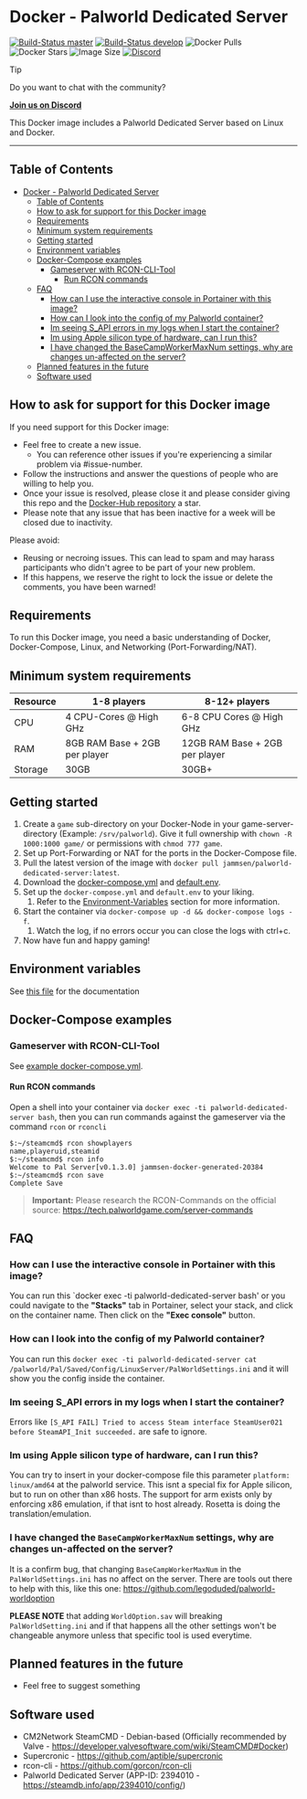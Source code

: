 # Docker - Palworld Dedicated Server

[![Build-Status master](https://github.com/jammsen/docker-palworld-dedicated-server/actions/workflows/docker-build-and-push-prod.yml/badge.svg)](https://github.com/jammsen/docker-palworld-dedicated-server/actions/workflows/docker-build-and-push-prod.yml)
[![Build-Status develop](https://github.com/jammsen/docker-palworld-dedicated-server/actions/workflows/docker-build-and-push-develop.yml/badge.svg)](https://github.com/jammsen/docker-palworld-dedicated-server/actions/workflows/docker-build-and-push-develop.yml)
![Docker Pulls](https://img.shields.io/docker/pulls/jammsen/palworld-dedicated-server)
![Docker Stars](https://img.shields.io/docker/stars/jammsen/palworld-dedicated-server)
![Image Size](https://img.shields.io/docker/image-size/jammsen/palworld-dedicated-server/latest)
[![Discord](https://img.shields.io/discord/532141442731212810?logo=discord&label=Discord&link=https%3A%2F%2Fdiscord.gg%2F7tacb9Q6tj)](https://discord.gg/7tacb9Q6tj)

> [!TIP]
> Do you want to chat with the community? 
> 
> **[Join us on Discord](https://discord.gg/7tacb9Q6tj)**

This Docker image includes a Palworld Dedicated Server based on Linux and Docker.

___

## Table of Contents

- [Docker - Palworld Dedicated Server](#docker---palworld-dedicated-server)
  - [Table of Contents](#table-of-contents)
  - [How to ask for support for this Docker image](#how-to-ask-for-support-for-this-docker-image)
  - [Requirements](#requirements)
  - [Minimum system requirements](#minimum-system-requirements)
  - [Getting started](#getting-started)
  - [Environment variables](#environment-variables)
  - [Docker-Compose examples](#docker-compose-examples)
    - [Gameserver with RCON-CLI-Tool](#gameserver-with-rcon-cli-tool)
      - [Run RCON commands](#run-rcon-commands)
  - [FAQ](#faq)
    - [How can I use the interactive console in Portainer with this image?](#how-can-i-use-the-interactive-console-in-portainer-with-this-image)
    - [How can I look into the config of my Palworld container?](#how-can-i-look-into-the-config-of-my-palworld-container)
    - [Im seeing S\_API errors in my logs when I start the container?](#im-seeing-s_api-errors-in-my-logs-when-i-start-the-container)
    - [Im using Apple silicon type of hardware, can I run this?](#im-using-apple-silicon-type-of-hardware-can-i-run-this)
    - [I have changed the BaseCampWorkerMaxNum settings, why are changes un-affected on the server?](#i-have-changed-the-basecampworkermaxnum-settings-why-are-changes-un-affected-on-the-server)
  - [Planned features in the future](#planned-features-in-the-future)
  - [Software used](#software-used)

## How to ask for support for this Docker image

If you need support for this Docker image:

- Feel free to create a new issue. 
  - You can reference other issues if you're experiencing a similar problem via #issue-number.
- Follow the instructions and answer the questions of people who are willing to help you.
- Once your issue is resolved, please close it and please consider giving this repo and the [Docker-Hub repository](https://hub.docker.com/repository/docker/jammsen/palworld-dedicated-server) a star.
- Please note that any issue that has been inactive for a week will be closed due to inactivity.

Please avoid:

- Reusing or necroing issues. This can lead to spam and may harass participants who didn't agree to be part of your new problem.
- If this happens, we reserve the right to lock the issue or delete the comments, you have been warned!

## Requirements

To run this Docker image, you need a basic understanding of Docker, Docker-Compose, Linux, and Networking (Port-Forwarding/NAT).

## Minimum system requirements

| Resource | 1-8 players                   | 8-12+ players                  |
| -------- | ----------------------------- | ------------------------------ |
| CPU      | 4 CPU-Cores @ High GHz        | 6-8 CPU Cores @ High GHz       |
| RAM      | 8GB RAM Base + 2GB per player | 12GB RAM Base + 2GB per player |
| Storage  | 30GB                          | 30GB+                          |

## Getting started

1. Create a `game` sub-directory on your Docker-Node in your game-server-directory (Example: `/srv/palworld`). Give it full ownership with `chown -R 1000:1000 game/` or permissions with `chmod 777 game`.
2. Set up Port-Forwarding or NAT for the ports in the Docker-Compose file.
3. Pull the latest version of the image with `docker pull jammsen/palworld-dedicated-server:latest`.
4. Download the [docker-compose.yml](docker-compose.yml) and [default.env](default.env).
5. Set up the `docker-compose.yml` and `default.env` to your liking. 
   1. Refer to the [Environment-Variables](#environment-variables) section for more information.
6. Start the container via `docker-compose up -d && docker-compose logs -f`. 
   1. Watch the log, if no errors occur you can close the logs with ctrl+c.
7. Now have fun and happy gaming!

## Environment variables

See [this file](README_ENV.md) for the documentation


## Docker-Compose examples

### Gameserver with RCON-CLI-Tool

See [example docker-compose.yml](docker-compose.yml).

#### Run RCON commands

Open a shell into your container via `docker exec -ti palworld-dedicated-server bash`, then you can run commands against the gameserver via the command `rcon` or `rconcli`
```shell
$:~/steamcmd$ rcon showplayers
name,playeruid,steamid
$:~/steamcmd$ rcon info
Welcome to Pal Server[v0.1.3.0] jammsen-docker-generated-20384
$:~/steamcmd$ rcon save
Complete Save
```
> **Important:** Please research the RCON-Commands on the official source: https://tech.palworldgame.com/server-commands

## FAQ

### How can I use the interactive console in Portainer with this image?
You can run this `docker exec -ti palworld-dedicated-server bash' or you could navigate to the **"Stacks"** tab in Portainer, select your stack, and click on the container name. Then click on the **"Exec console"** button.

### How can I look into the config of my Palworld container?
You can run this `docker exec -ti palworld-dedicated-server cat /palworld/Pal/Saved/Config/LinuxServer/PalWorldSettings.ini` and it will show you the config inside the container.

### Im seeing S_API errors in my logs when I start the container?
Errors like `[S_API FAIL] Tried to access Steam interface SteamUser021 before SteamAPI_Init succeeded.` are safe to ignore.

### Im using Apple silicon type of hardware, can I run this?
You can try to insert in your docker-compose file this parameter `platform: linux/amd64` at the palworld service. This isnt a special fix for Apple silicon, but to run on other than x86 hosts. The support for arm exists only by enforcing x86 emulation, if that isnt to host already. Rosetta is doing the translation/emulation.

### I have changed the `BaseCampWorkerMaxNum` settings, why are changes un-affected on the server?

It is a confirm bug, that changing `BaseCampWorkerMaxNum` in the `PalWorldSettings.ini` has no affect on the server. There are tools out there to help with this, like this one: <https://github.com/legoduded/palworld-worldoption>

**PLEASE NOTE** that adding `WorldOption.sav` will breaking `PalWorldSetting.ini` and if that happens all the other settings won't be changeable anymore unless that specific tool is used everytime.

## Planned features in the future

- Feel free to suggest something

## Software used

- CM2Network SteamCMD - Debian-based (Officially recommended by Valve - https://developer.valvesoftware.com/wiki/SteamCMD#Docker)
- Supercronic - https://github.com/aptible/supercronic
- rcon-cli - https://github.com/gorcon/rcon-cli
- Palworld Dedicated Server (APP-ID: 2394010 - https://steamdb.info/app/2394010/config/)
